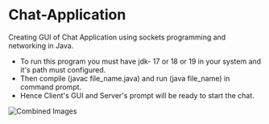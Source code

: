 # Chat-Application
Creating GUI of Chat Application using sockets programming and networking in Java.
- To run this program you must have jdk- 17 or 18 or 19 in your system and it's path must configured.
- Then compile (javac file_name.java) and run (java file_name) in command prompt.
- Hence Client's GUI and Server's prompt will be ready to start the chat. 


![Combined Images](https://user-images.githubusercontent.com/95848665/200626745-8e12dfab-5e5e-4650-ae3a-297b515f63db.jpg)
